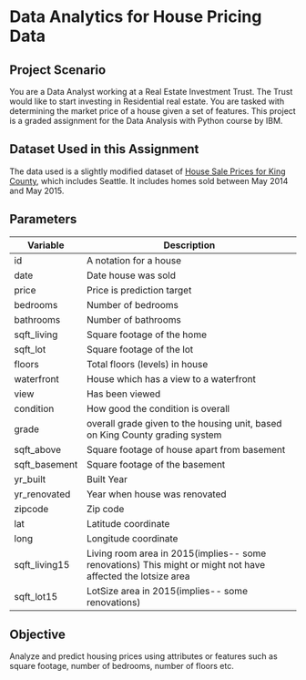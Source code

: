 # Data Analytics for House Pricing Data

## Project Scenario
You are a Data Analyst working at a Real Estate Investment Trust. The Trust would like to start investing in Residential real estate. You are tasked with determining the market price of a house given a set of features. 
This project is a graded assignment for the Data Analysis with Python course by IBM.

## Dataset Used in this Assignment
The data used is a slightly modified dataset of [House Sale Prices for King County](https://www.kaggle.com/datasets/harlfoxem/housesalesprediction), which includes Seattle. It includes homes sold between May 2014 and May 2015.

## Parameters
| Variable      | Description                                                                                                 |
| ------------- | ----------------------------------------------------------------------------------------------------------- |
| id            | A notation for a house                                                                                      |
| date          | Date house was sold                                                                                         |
| price         | Price is prediction target                                                                                  |
| bedrooms      | Number of bedrooms                                                                                          |
| bathrooms     | Number of bathrooms                                                                                         |
| sqft_living   | Square footage of the home                                                                                  |
| sqft_lot      | Square footage of the lot                                                                                   |
| floors        | Total floors (levels) in house                                                                              |
| waterfront    | House which has a view to a waterfront                                                                      |
| view          | Has been viewed                                                                                             |
| condition     | How good the condition is overall                                                                           |
| grade         | overall grade given to the housing unit, based on King County grading system                                |
| sqft_above    | Square footage of house apart from basement                                                                 |
| sqft_basement | Square footage of the basement                                                                              |
| yr_built      | Built Year                                                                                                  |
| yr_renovated  | Year when house was renovated                                                                               |
| zipcode       | Zip code                                                                                                    |
| lat           | Latitude coordinate                                                                                         |
| long          | Longitude coordinate                                                                                        |
| sqft_living15 | Living room area in 2015(implies-- some renovations) This might or might not have affected the lotsize area |
| sqft_lot15    | LotSize area in 2015(implies-- some renovations) |

## Objective
Analyze and predict housing prices using attributes or features such as square footage, number of bedrooms, number of floors etc.
